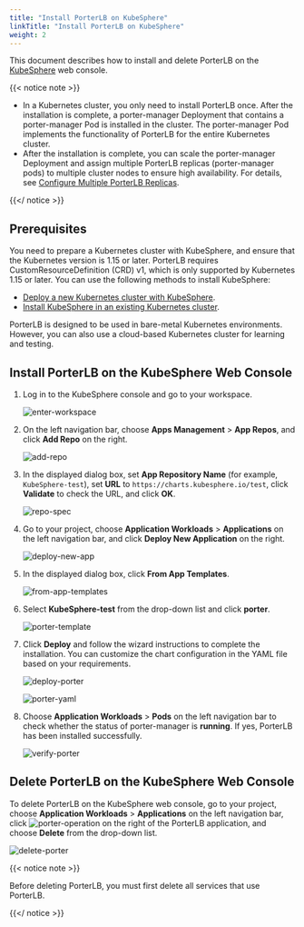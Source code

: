 ```yaml
---
title: "Install PorterLB on KubeSphere"
linkTitle: "Install PorterLB on KubeSphere"
weight: 2
---
```


This document describes how to install and delete PorterLB on the [KubeSphere](https://kubesphere.io/) web console.

{{< notice note >}}

- In a Kubernetes cluster, you only need to install PorterLB once. After the installation is complete, a porter-manager Deployment that contains a porter-manager Pod is installed in the cluster. The porter-manager Pod implements the functionality of PorterLB for the entire Kubernetes cluster.
- After the installation is complete, you can scale the porter-manager Deployment and assign multiple PorterLB replicas (porter-manager pods) to multiple cluster nodes to ensure high availability. For details, see [Configure Multiple PorterLB Replicas](/docs/getting-started/configuration/configure-multiple-porter-replicas/).

{{</ notice >}}

## Prerequisites

You need to prepare a Kubernetes cluster with KubeSphere, and ensure that the Kubernetes version is 1.15 or later. PorterLB requires CustomResourceDefinition (CRD) v1, which is only supported by Kubernetes 1.15 or later. You can use the following methods to install KubeSphere:

* [Deploy a new Kubernetes cluster with KubeSphere](https://kubesphere.io/docs/installing-on-linux/).
* [Install KubeSphere in an existing Kubernetes cluster](https://kubesphere.io/docs/installing-on-kubernetes/).

PorterLB is designed to be used in bare-metal Kubernetes environments. However, you can also use a cloud-based Kubernetes cluster for learning and testing.

## Install PorterLB on the KubeSphere Web Console

1. Log in to the KubeSphere console and go to your workspace.

   ![enter-workspace](/images/docs/getting-started/installation/install-porter-on-kubesphere/enter-workspace.jpg)

2. On the left navigation bar, choose **Apps Management** > **App Repos**, and click **Add Repo** on the right.

   ![add-repo](/images/docs/getting-started/installation/install-porter-on-kubesphere/add-repo.jpg)

3. In the displayed dialog box, set **App Repository Name** (for example, `KubeSphere-test`), set **URL** to `https://charts.kubesphere.io/test`, click **Validate** to check the URL, and click **OK**.

   ![repo-spec](/images/docs/getting-started/installation/install-porter-on-kubesphere/repo-spec.jpg)

4. Go to your project, choose **Application Workloads** > **Applications** on the left navigation bar, and click **Deploy New Application** on the right.

   ![deploy-new-app](/images/docs/getting-started/installation/install-porter-on-kubesphere/deploy-new-app.jpg)

5. In the displayed dialog box, click **From App Templates**.

   ![from-app-templates](/images/docs/getting-started/installation/install-porter-on-kubesphere/from-app-templates.jpg)

6. Select **KubeSphere-test** from the drop-down list and click **porter**.

   ![porter-template](/images/docs/getting-started/installation/install-porter-on-kubesphere/porter-template.jpg)

7. Click **Deploy** and follow the wizard instructions to complete the installation. You can customize the chart configuration in the YAML file based on your requirements.

   ![deploy-porter](/images/docs/getting-started/installation/install-porter-on-kubesphere/deploy-porter.jpg)

   ![porter-yaml](/images/docs/getting-started/installation/install-porter-on-kubesphere/porter-yaml.jpg)

8. Choose **Application Workloads** > **Pods** on the left navigation bar to check whether the status of porter-manager is **running**. If yes, PorterLB has been installed successfully.

   ![verify-porter](/images/docs/getting-started/installation/install-porter-on-kubesphere/verify-porter.jpg)

## Delete PorterLB on the KubeSphere Web Console

To delete PorterLB on the KubeSphere web console, go to your project, choose **Application Workloads** > **Applications** on the left navigation bar, click ![porter-operation](/images/docs/getting-started/installation/install-porter-on-kubesphere/porter-operation.jpg) on the right of the PorterLB application, and choose **Delete** from the drop-down list.

![delete-porter](/images/docs/getting-started/installation/install-porter-on-kubesphere/delete-porter.jpg)

{{< notice note >}}

Before deleting PorterLB, you must first delete all services that use PorterLB.

{{</ notice >}}